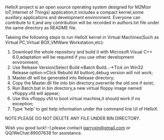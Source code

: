 HelloX project is an open source operating system designed for M2M(or IoT,Internet of Things) application,it includes a compact kernel,some auxillary applications and development environment.
Everyone can contribute to it,and any contribution will be recorded in authors.txt file under the same directory as README file.

Takeing the following steps to run HelloX kernel in Virtual Machines(Such as Virtual PC,Virtual BOX,VMWare Workstation,etc):
1. Download the whole repository and build it with Microsoft Visual C++ 6.0,adaptation will be required if you use other development environment;
2. Use Release Version(Select Build->Batch Build...->Tick on Win32 Release option->Click Rebuild All button),debug version will not work;
3. Master.dll will be generated into Release directory;
4. Copy the Master.dll file into bin directory,overwrite the old one if exist;
5. Run Batch.bat in bin directory,a new virtual floppy image named vfloppy.vfd will appear;
6. Use this vfloppy.vfd to boot virtual machina,it should work if no exception;
7. Type 'help' to get help information under the command line UI of HelloX.

NOTE:PLEASE DO NOT DELETE ANY FILE UNDER BIN DIRECTORY.

Wish you good luck!:-),please contact garryxin@gmail.com or QQ/WeChat:89007638 for assistance.


